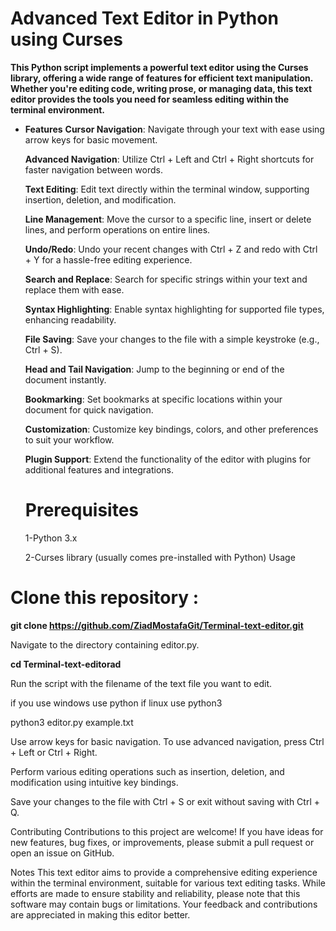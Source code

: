 # Advanced Text Editor in Python using Curses

**This Python script implements a powerful text editor using the Curses library, offering a wide range of features for efficient text manipulation. Whether you're editing code, writing prose, or managing data, this text editor provides the tools you need for seamless editing within the terminal environment.**

* **Features**
  **Cursor Navigation**: Navigate through your text with ease using arrow keys for basic movement.
  
  **Advanced Navigation**: Utilize Ctrl + Left and Ctrl + Right shortcuts for faster navigation between words.
  
  **Text Editing**: Edit text directly within the terminal window, supporting insertion, deletion, and modification.
  
  **Line Management**: Move the cursor to a specific line, insert or delete lines, and perform operations on entire lines.
  
  **Undo/Redo**: Undo your recent changes with Ctrl + Z and redo with Ctrl + Y for a hassle-free editing experience.
  
  **Search and Replace**: Search for specific strings within your text and replace them with ease.
  
  **Syntax Highlighting**: Enable syntax highlighting for supported file types, enhancing readability.
  
  **File Saving**: Save your changes to the file with a simple keystroke (e.g., Ctrl + S).
  
  **Head and Tail Navigation**: Jump to the beginning or end of the document instantly.
  
  **Bookmarking**: Set bookmarks at specific locations within your document for quick navigation.
  
  **Customization**: Customize key bindings, colors, and other preferences to suit your workflow.
  
  **Plugin Support**: Extend the functionality of the editor with plugins for additional features and integrations.
  
  # Prerequisites
  1-Python 3.x
  
  2-Curses library (usually comes pre-installed with Python)
  Usage
#  Clone this repository :

**git clone https://github.com/ZiadMostafaGit/Terminal-text-editor.git**

Navigate to the directory containing editor.py.

**cd Terminal-text-editorad**

Run the script with the filename of the text file you want to edit.

if you use windows use python if linux use python3

python3 editor.py example.txt

Use arrow keys for basic navigation. To use advanced navigation, press Ctrl + Left or Ctrl + Right.

Perform various editing operations such as insertion, deletion, and modification using intuitive key bindings.

Save your changes to the file with Ctrl + S or exit without saving with Ctrl + Q.

Contributing
Contributions to this project are welcome! If you have ideas for new features, bug fixes, or improvements, please submit a pull request or open an issue on GitHub.

Notes
This text editor aims to provide a comprehensive editing experience within the terminal environment, suitable for various text editing tasks.
While efforts are made to ensure stability and reliability, please note that this software may contain bugs or limitations. Your feedback and contributions are appreciated in making this editor better.
